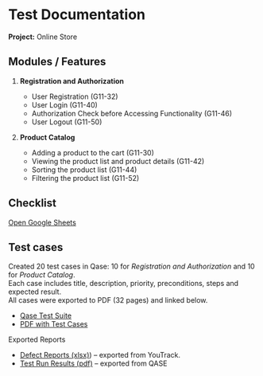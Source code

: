 # Test Documentation 

**Project:** Online Store

## Modules / Features

1) **Registration and Authorization**
   - User Registration (G11-32)
   - User Login (G11-40)
   - Authorization Check before Accessing Functionality (G11-46)
   - User Logout (G11-50)

2) **Product Catalog**
   - Adding a product to the cart (G11-30)
   - Viewing the product list and product details (G11-42)
   - Sorting the product list (G11-44)
   - Filtering the product list (G11-52)
  
## Checklist 
[Open Google Sheets](https://docs.google.com/spreadsheets/d/1LSmyHlZGCR0kUfBhj7vCvJeBw1h3GnfdUmKkL1uQgMs/edit?gid=1595243412#gid=1595243412)

## Test cases

Created 20 test cases in Qase: 10 for *Registration and Authorization* and 10 for *Product Catalog*.  
Each case includes title, description, priority, preconditions, steps and expected result.  
All cases were exported to PDF (32 pages) and linked below.

- [Qase Test Suite](https://app.qase.io/project/G101?view=2&suite=24)  
- [PDF with Test Cases](https://github.com/nikhileeva/docs/blob/main/Test_Cases_Registration_and_ProductCatalog.pdf)

Exported Reports

- [Defect Reports (xlsx)](https://docs.google.com/spreadsheets/d/1VupU-TbtBktKy1begWsO2AFB3v9Wu4oFpP4DZ5EBPxQ/edit?gid=1666527323#gid=1666527323)) – exported from YouTrack.  
- [Test Run Results (pdf)](https://github.com/nikhileeva/docs/blob/main/G101-Test%2Brun%2B09.04.2025.pdf) – exported from QASE
